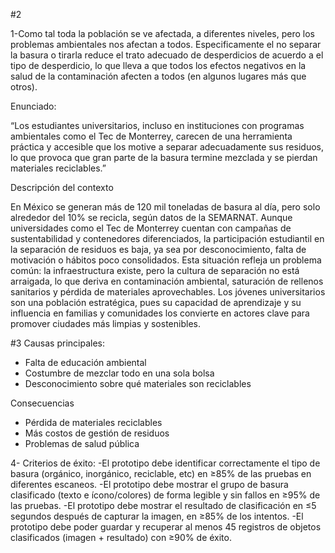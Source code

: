 #2

1-Como tal toda la población se ve afectada, a diferentes niveles, pero los problemas ambientales nos afectan a todos. Especificamente el no separar la basura o tirarla reduce el trato adecuado de desperdicios de acuerdo a el tipo de desperdicio, lo que lleva a que todos los efectos negativos en la salud de la contaminación afecten a todos (en algunos lugares más que otros).
  
Enunciado:

“Los estudiantes universitarios, incluso en instituciones con programas ambientales como el Tec de Monterrey, carecen de una herramienta práctica y accesible que los motive a separar adecuadamente sus residuos, lo que provoca que gran parte de la basura termine mezclada y se pierdan materiales reciclables.”

Descripción del contexto

En México se generan más de 120 mil toneladas de basura al día, pero solo alrededor del 10% se recicla, según datos de la SEMARNAT. Aunque universidades como el Tec de Monterrey cuentan con campañas de sustentabilidad y contenedores diferenciados, la participación estudiantil en la separación de residuos es baja, ya sea por desconocimiento, falta de motivación o hábitos poco consolidados. Esta situación refleja un problema común: la infraestructura existe, pero la cultura de separación no está arraigada, lo que deriva en contaminación ambiental, saturación de rellenos sanitarios y pérdida de materiales aprovechables. Los jóvenes universitarios son una población estratégica, pues su capacidad de aprendizaje y su influencia en familias y comunidades los convierte en actores clave para promover ciudades más limpias y sostenibles.  

#3
Causas principales: 

- Falta de educación ambiental
- Costumbre de mezclar todo en una sola bolsa
- Desconocimiento sobre qué materiales son reciclables

Consecuencias

- Pérdida de materiales reciclables
- Más costos de gestión de residuos
- Problemas de salud pública

4- Criterios de éxito:
-El prototipo debe identificar correctamente el tipo de basura (orgánico, inorgánico, reciclable, etc) en ≥85% de las pruebas en diferentes escaneos.
-El prototipo debe mostrar el grupo de basura clasificado (texto e ícono/colores) de forma legible y sin fallos en ≥95% de las pruebas.
-El prototipo debe mostrar el resultado de clasificación en ≤5 segundos después de capturar la imagen, en ≥85% de los intentos.
-El prototipo debe poder guardar y recuperar al menos 45 registros de objetos clasificados (imagen + resultado) con ≥90% de éxito.

